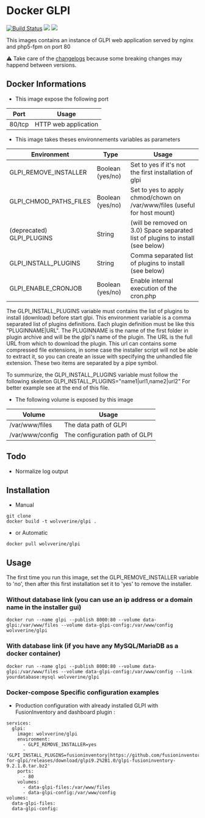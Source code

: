 # Docker GLPI

[![Build Status](https://travis-ci.org/Wolvverine/docker-glpi.svg?branch=master)](https://travis-ci.org/Wolvverine/docker-glpi)
[![](https://images.microbadger.com/badges/image/Wolvverine/glpi.svg)](https://microbadger.com/images/Wolvverine/glpi "Get your own image badge on microbadger.com")
[![](https://images.microbadger.com/badges/version/Wolvverine/glpi.svg)](https://microbadger.com/images/Wolvverine/glpi "Get your own version badge on microbadger.com")

This images contains an instance of GLPI web application served by nginx and php5-fpm on port 80

:warning: Take care of the [changelogs](CHANGELOG.md) because some breaking changes may happend between versions.

## Docker Informations

* This image expose the following port

| Port           | Usage                |
| -------------- | -------------------- |
| 80/tcp         | HTTP web application |

 * This image takes theses environnements variables as parameters

| Environment            | Type             | Usage                                                                    |
| -----------------------|----------------- | ------------------------------------------------------------------------ |
| GLPI_REMOVE_INSTALLER  | Boolean (yes/no) | Set to yes if it's not the first installation of glpi                    |
| GLPI_CHMOD_PATHS_FILES | Boolean (yes/no) | Set to yes to apply chmod/chown on /var/www/files (useful for host mount)|
| (deprecated) GLPI_PLUGINS          | String           | (will be removed on 3.0) Space separated list of plugins to install (see below)                                    |
| GLPI_INSTALL_PLUGINS   | String           | Comma separated list of plugins to install (see below)                                  |
| GLPI_ENABLE_CRONJOB    | Boolean (yes/no) | Enable internal execution of the cron.php                                               |


The GLPI_INSTALL_PLUGINS variable must contains the list of plugins to install (download) before start glpi.
This environment variable is a comma separated list of plugins definitions. Each plugin definition must be like this "PLUGINNAME|URL".
The PLUGINNAME is the name of the first folder in plugin archive and will be the glpi's name of the plugin.
The URL is the full URL from which to download the plugin. This url can contains some compressed file extensions, in some case the installer script will not be able to extract it, so you can create an issue with specifying the unhandled file extension.
These two items are separated by a pipe symbol.

To summurize, the GLPI_INSTALL_PLUGINS variable must follow the following skeleton GLPI_INSTALL_PLUGINS="name1|url1,name2|url2"
For better example see at the end of this file.

   * The following volume is exposed by this image

| Volume             | Usage                                            |
| ------------------ | ------------------------------------------------ |
| /var/www/files     | The data path of GLPI                            |
| /var/www/config    | The configuration path of GLPI                   |

## Todo

* Normalize log output

## Installation

* Manual

```
git clone
docker build -t wolvverine/glpi .
```

* or Automatic

```
docker pull wolvverine/glpi
```


## Usage

The first time you run this image, set the GLPI_REMOVE_INSTALLER variable to 'no', then after this first installation set it to 'yes' to remove the installer.

### Without database link (you can use an ip address or a domain name in the installer gui)

```
docker run --name glpi --publish 8000:80 --volume data-glpi:/var/www/files --volume data-glpi-config:/var/www/config wolvverine/glpi
```

### With database link (if you have any MySQL/MariaDB as a docker container)

```
docker run --name glpi --publish 8000:80 --volume data-glpi:/var/www/files --volume data-glpi-config:/var/www/config --link yourdatabase:mysql wolvverine/glpi
```

### Docker-compose Specific configuration examples

* Production configuration with already installed GLPI with FusionInventory and dashboard plugin :

```
services:
  glpi:
    image: wolvverine/glpi
    environment:
      - GLPI_REMOVE_INSTALLER=yes
      - 'GLPI_INSTALL_PLUGINS=fusioninventory|https://github.com/fusioninventory/fusioninventory-for-glpi/releases/download/glpi9.2%2B1.0/glpi-fusioninventory-9.2.1.0.tar.bz2'
    ports:
      - 80
    volumes:
      - data-glpi-files:/var/www/files
      - data-glpi-config:/var/www/config
volumes:
  data-glpi-files:
  data-glpi-config:
```